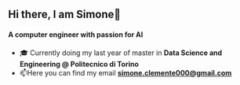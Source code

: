 <h2 align="left">Hi there, I am Simone👋</h2>
<h4 align="left">A computer engineer with passion for AI</h4>

- :mortar_board: Currently doing my last year of master in **Data Science and Engineering @ Politecnico di Torino**
- 📫Here you can find my email **simone.clemente000@gmail.com**

<!--
**simoclemens/simoclemens** is a ✨ _special_ ✨ repository because its `README.md` (this file) appears on your GitHub profile.

Here are some ideas to get you started:

- 🔭 I’m currently working on ...
- 🌱 I’m currently learning ...
- 👯 I’m looking to collaborate on ...
- 🤔 I’m looking for help with ...
- 💬 Ask me about ...
- 📫 How to reach me: ...
- 😄 Pronouns: ...
- ⚡ Fun fact: ...
-->
